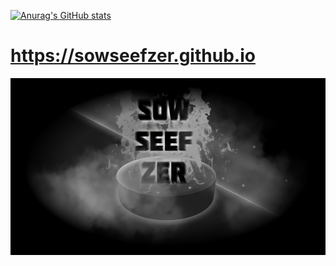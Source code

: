 [![Anurag's GitHub stats](https://github-readme-stats.vercel.app/api?username=sowseefzer)](https://github.com/anuraghazra/github-readme-stats)
# https://sowseefzer.github.io
![Image alt](https://github.com/sowseefzer/sowseefzer/blob/main/sowseefzer%201920x1080.jpg)
<!--
sowseefzer is a bat.
my discord - Sowseefzer#3404
-->
